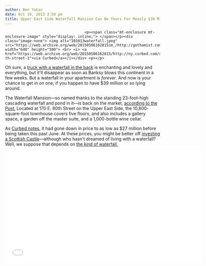 ```yaml
---
author: Ben Yakas
date: Oct 10, 2013 3:50 pm
title: Upper East Side Waterfall Mansion Can Be Yours For Measly $39 Million
---
```


	
										<p><span class="mt-enclosure mt-enclosure-image" style="display: inline;"> </span></p><div class="image-none"> <img alt="101013waterfall.jpeg" src="https://web.archive.org/web/20150506162815im_/http://gothamist.com/attachments/byakas/101013waterfall.jpeg" width="640" height="500"> <br> <i> <a href="https://web.archive.org/web/20150506162815/http://ny.curbed.com/archives/2011/01/20/renovated_ues_house_now_has_indoor_waterfall_35m_price_tag.php#east-th-street-1">via Curbed</a></i></div> <p></p>

<p>Oh sure, a <a href="https://web.archive.org/web/20150506162815/http://gothamist.com/2013/10/06/photos_video_banksys_enchanting_mob.php#photo-1">truck with a waterfall in the back</a> is enchanting and lovely and everything, but it&apos;ll disappear as soon as Banksy blows this continent in a few weeks. But a waterfall in your apartment is <em>forever</em>. And now is your chance to get in on one, if you happen to have $39 million or so lying around.</p>

<p>The Waterfall Mansion&#x2014;so named thanks to the standing 23-foot-high cascading waterfall and pond in it&#x2014;is back on the market, <a href="https://web.archive.org/web/20150506162815/http://nypost.com/2013/10/10/100m-penthouse-rising-near-united-nations/">according to the Post.</a> Located at 170 E. 80th Street on the Upper East Side, the 10,800-square-foot townhouse covers five floors, and also includes a gallery space, a garden off the master suite, and a 1,000-bottle wine cellar. </p>

<p>As <a href="https://web.archive.org/web/20150506162815/http://ny.curbed.com/archives/2013/10/10/waterfall_mansion_returns_to_market_asking_39_million.php">Curbed notes</a>, it had gone down in price to as low as $27 million before being taken this past June. At these prices, you might be better off <a href="https://web.archive.org/web/20150506162815/http://gawker.com/scottish-castles-are-cheaper-than-new-york-apartments-1227068903">investing a Scottish Castle</a>&#x2014;although who hasn&apos;t dreamed of living with a waterfall? Well, we suppose that depends on <a href="https://web.archive.org/web/20150506162815/http://gothamist.com/2012/12/11/interior_designer_poo-poos_her_livi.php">the kind of waterfall.</a></p>

<p><iframe width="640" height="360" src="//web.archive.org/web/20150506162815if_/http://www.youtube.com/embed/aXIsClC79qM" frameborder="0" allowfullscreen></iframe></p>					
										
									
				